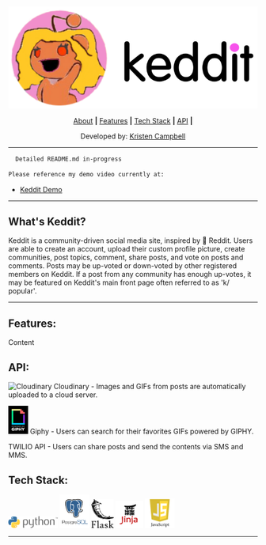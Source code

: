 <p align="center">
  <img src="static/images/keddit_logo_image_dark.svg" width="550" title="Keddit">
</p>

<p align="center">
  <a href="#whats-keddit"> About</a> <b>|</b> 
  <a href="#features"> Features</a> <b>|</b> 
  <a href="#tech-stack"> Tech Stack</a> <b>|</b> 
  <a href="#api"> API</a> <b>|</b> 
</p>


<p align="center">
  Developed by: <a href="https://www.linkedin.com/in/kristencampbell">Kristen Campbell</a>
</p>

----

```html
  Detailed README.md in-progress
```
```html
Please reference my demo video currently at: 
```

* <a href="https://drive.google.com/open?id=1aR5mOqMz8OF7ECEa648PfNAlZBOfBZjt">Keddit Demo</a>


___________________________________

## What's Keddit?

Keddit is a community-driven social media site, inspired by &#x1F53C; Reddit. Users are able to create an account, upload their custom profile picture, create communities, post topics, comment, share posts, and vote on posts and comments. Posts may be up-voted or down-voted by other registered members on Keddit. If a post from any community has enough up-votes, it may be featured on Keddit's main front page often referred to as 'k/ popular'.



---

## Features:

Content

## API:
<p>
<img src="https://res.cloudinary.com/cloudinary/image/upload/c_scale,w_200/v1/logo/for_white_bg/cloudinary_icon_for_white_bg.png" width="60" title="Cloudinary"> Cloudinary - Images and GIFs from posts are automatically uploaded to a cloud server.</p>

<p>
<img src="static/images/giphybadge.gif" width="40" title="GIPHY">
Giphy - Users can search for their favorites GIFs powered by GIPHY.
  </p>

TWILIO API - Users can share posts and send the contents via SMS and MMS.






## Tech Stack:
<p>
  <img class="tech-stack-python" src="static/images/Python.png" width="100">
  <img class="tech-stack-psql" src="static/images/psql.png" width="60">
  <img class="tech-stack-flask" src="static/images/flask.png" width="45">
  <img class="tech-stack-jinja" src="static/images/jinja2.png" width="55">
  <img class="tech-stack-js" src="static/images/jslogo.png" width="60">
  </p>
  
  ----
